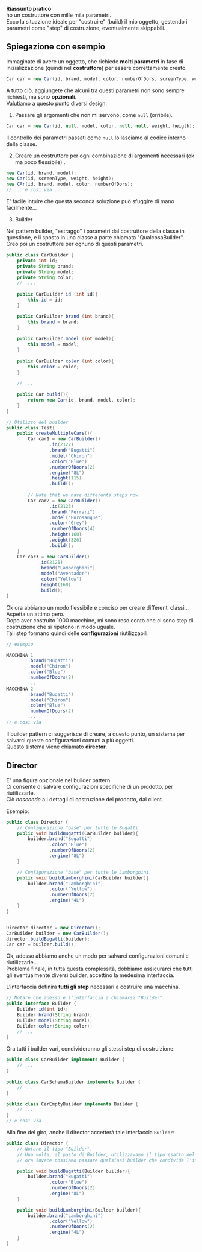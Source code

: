 **Riassunto pratico**\
ho un costruttore con mille mila parametri.\
Ecco la situazione ideale per "costruire" (build) il mio oggetto, gestendo i parametri come
"step" di costruzione, eventualmente skippabili.

## Spiegazione con esempio
Immaginate di avere un oggetto, che richiede **molti parametri** in fase di inizializzazione
(quindi nel **costruttore**) per essere correttamente creato.
```Java
Car car = new Car(id, brand, model, color, numberOfDors, screenType, weight, heigth);
```
A tutto ciò, aggiungete che alcuni tra questi parametri non sono sempre 
richiesti, ma sono **opzionali**. \
Valutiamo a questo punto diversi design:

1.  Passare gli argomenti che non mi servono, come `null` (orribile).
```Java
Car car = new Car(id, null, model, color, null, null, weight, heigth);
```
Il controllo dei parametri passati come `null` lo lasciamo al codice interno della classe.

2. Creare un costruttore per ogni combinazione di argomenti necessari (ok ma poco flessibile) .
```Java
new Car(id, brand, model);
new Car(id, screenType, weight, height);
new CAr(id, brand, model, color, numberOfDors);
// ... e così via ...
```
E' facile intuire che questa seconda soluzione può sfuggire di mano facilmente...

3. Builder

Nel pattern builder, "estraggo" i parametri dal costruttore della classe in questione, e li sposto in una classe a parte chiamata "QualcosaBuilder". \
Creo poi un costruttore per ognuno di questi parametri.
```Java
public class CarBuilder {
    private int id;
    private String brand;
    private String model;
    private String color;
    // ....
    
    public CarBuilder id (int id){
        this.id = id;
    }

    public CarBuilder brand (int brand){
        this.brand = brand;
    }
    
    public CarBuilder model (int model){
        this.model = model;
    }
    
    public CarBuilder color (int color){
        this.color = color;
    }

    // ...
    
    public Car build(){
        return new Car(id, brand, model, color);
    }
}

// Utilizzo del builder
public class Test{
    public createMultipleCars(){
        Car car1 = new CarBuilder()
                .id(2122)
                .brand("Bugatti")
                .model("Chiron")
                .color("Blue")
                .numberOfDoors(2)
                .engine("8L")
                .height(115)
                .build();
            
        // Note that we have differents steps now. 
        Car car2 = new CarBuilder()
                .id(2123)
                .brand("Ferrari")
                .model("Purosangue")
                .color("Grey")
                .numberOfDoors(4)
                .height(160)
                .weight(320)
                .build();
    }
    Car car3 = new CarBuilder()
            .id(2125)
            .brand("Lamborghini")
            .model("Aventador")
            .color("Yellow")
            .height(160)
            .build();
}
```
Ok ora abbiamo un modo flessibile e conciso per creare differenti classi...\
Aspetta un attimo però. \
Dopo aver costruito 1000 macchine, mi sono reso conto che ci sono step di costruzione che si ripetono
in modo uguale. \
Tali step formano quindi delle **configurazioni** riutilizzabili:
```Java
// esempio

MACCHINA 1
        .brand("Bugatti")
        .model("Chiron")
        .color("Blue")
        .numberOfDoors(2)
        ...
MACCHINA 2
        .brand("Bugatti")
        .model("Chiron")
        .color("Blue")
        .numberOfDoors(2)
        ...
// e così via
```

Il builder pattern ci suggerisce di creare, a questo punto, un sistema per salvarci
queste configurazioni comuni a più oggetti. \
Questo sistema viene chiamato **director**.
## Director
E' una figura opzionale nel builder pattern. \
Ci consente di salvare configurazioni specifiche di un prodotto, per riutilizzarle. \
Ciò _nasconde_ a i dettagli di costruzione del prodotto, dal client.

Esempio:
```Java
public class Director {
    // Configurazione "base" per tutte le Bugatti.
    public void buildBugatti(CarBuilder builder){
        builder.brand("Bugatti")
                .color("Blue")
                .numberOfDoors(2)
                .engine("8L")
    }

    // Configurazione "base" per tutte le Lamborghini.
    public void buildLamborghini(CarBuilder builder){
        builder.brand("Lamborghini")
                .color("Yellow")
                .numberOfDoors(2)
                .engine("4L")
    }
}


Director director = new Director();
CarBuilder builder = new CarBuilder();
director.buildBugatti(builder);
Car car = builder.build();
```

Ok, adesso abbiamo anche un modo per salvarci configurazioni comuni e riutilizzarle... \
Problema finale, in tutta questa complessità, dobbiamo assicurarci che tutti
gli eventualmente diversi builder, accettino la medesima interfaccia.

L'interfaccia definirà **tutti gli step** necessari a costruire una macchina.
```Java
// Notare che adesso è l'interfaccia a chiamarsi "Builder".
public interface Builder {
    Builder id(int id);
    Builder brand(String brand);
    Builder model(String model);
    Builder color(String color);
    // ...
}
```

Ora tutti i builder vari, condivideranno gli stessi step di costruizione:

```Java
public class CarBuilder implements Builder {
    // ...
}

public class CarSchemaBuilder implements Builder {
    // ...
}

public class CarEmptyBuilder implements Builder {
    // ...
}
// e così via
```

Alla fine del giro, anche il director accetterà tale interfaccia `Builder`:
```Java
public class Director {
    // Notare il tipo "Builder".
    // Una volta, al posto di Builder, utilizzavamo il tipo esatto del builder,
    // ora invece possiamo passare qualsiasi builder che condivida l'interfaccia Builder.

    public void buildBugatti(Builder builder){
        builder.brand("Bugatti")
                .color("Blue")
                .numberOfDoors(2)
                .engine("8L")
    }

    public void buildLamborghini(Builder builder){
        builder.brand("Lamborghini")
                .color("Yellow")
                .numberOfDoors(2)
                .engine("4L")
    }
}
```
